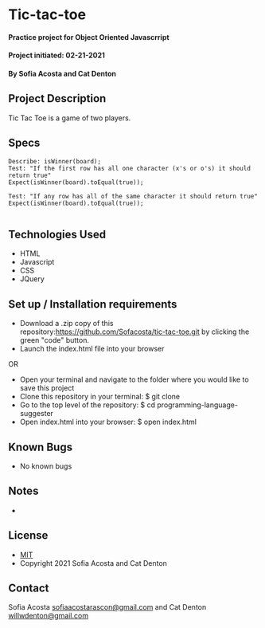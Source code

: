 # Tic-tac-toe
#### Practice project for Object Oriented Javascrript
#### Project initiated: 02-21-2021
#### By Sofia Acosta and Cat Denton 
## Project Description
Tic Tac Toe is a game of two players. 
## Specs
 
```
Describe: isWinner(board);
Test: "If the first row has all one character (x's or o's) it should return true"
Expect(isWinner(board).toEqual(true));  

Test: "If any row has all of the same character it should return true"
Expect(isWinner(board).toEqual(true));
 
```
 
## Technologies Used
* HTML
* Javascript
* CSS
* JQuery
## Set up / Installation requirements
* Download a .zip copy of this repository:https://github.com/Sofacosta/tic-tac-toe.git by clicking the green "code" button. 
* Launch the index.html file into your browser
 
OR
 
* Open your terminal and navigate to the folder where you would like to save this project
* Clone this repository in your terminal: $ git clone
* Go to the top level of the repository: $ cd programming-language-suggester
* Open index.html into your browser: $ open index.html
 
## Known Bugs
* No known bugs
## Notes
* 
## License
* [MIT](https://choosealicense.com/licenses/mit)
* Copyright 2021 Sofia Acosta and Cat Denton
## Contact
Sofia Acosta sofiaacostarascon@gmail.com and Cat Denton <willwdenton@gmail.com>
 
